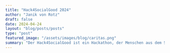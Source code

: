 ```yaml
---
title: "Hack4SocialGood 2024"
author: "Janik von Rotz"
draft: false
date: 2024-04-24
layout: "blog/posts/posts"
type: "post"
featured_image: "/assets/images/blog/caritas.png"
summary: "Der Hack4SocialGood ist ein Hackathon, der Menschen aus dem Sozialwesen und der IT zusammenbringt um Lösungen für die Anliegen im Digitalisierungbereicht zu entwickeln.  Um an einem Hackathon teil..."
---
```

